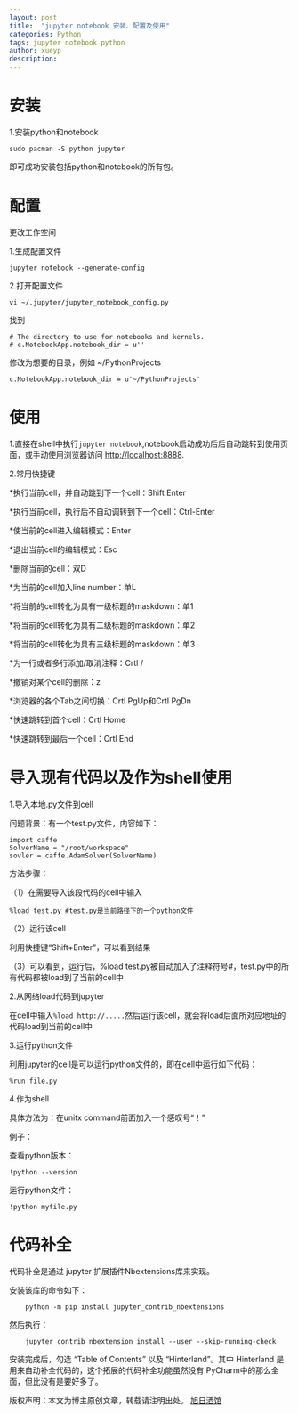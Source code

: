 ```yaml
---
layout: post
title:  "jupyter notebook 安装、配置及使用"
categories: Python
tags: jupyter notebook python
author: xueyp
description: 
---
```


安装
============
1.安装python和notebook

    sudo pacman -S python jupyter

即可成功安装包括python和notebook的所有包。

配置
=======
更改工作空间

1.生成配置文件

    jupyter notebook --generate-config

2.打开配置文件

    vi ~/.jupyter/jupyter_notebook_config.py

找到

    # The directory to use for notebooks and kernels.
    # c.NotebookApp.notebook_dir = u''

修改为想要的目录，例如 ~/PythonProjects

    c.NotebookApp.notebook_dir = u'~/PythonProjects'

使用
======
1.直接在shell中执行`jupyter notebook`,notebook启动成功后后自动跳转到使用页面，或手动使用浏览器访问 [http://localhost:8888](http://localhost:8888).

2.常用快捷键

*执行当前cell，并自动跳到下一个cell：Shift Enter

*执行当前cell，执行后不自动调转到下一个cell：Ctrl-Enter

*使当前的cell进入编辑模式：Enter

*退出当前cell的编辑模式：Esc

*删除当前的cell：双D

*为当前的cell加入line number：单L

*将当前的cell转化为具有一级标题的maskdown：单1

*将当前的cell转化为具有二级标题的maskdown：单2

*将当前的cell转化为具有三级标题的maskdown：单3

*为一行或者多行添加/取消注释：Crtl /

*撤销对某个cell的删除：z

*浏览器的各个Tab之间切换：Crtl PgUp和Crtl PgDn

*快速跳转到首个cell：Crtl Home

*快速跳转到最后一个cell：Crtl End

导入现有代码以及作为shell使用
======

1.导入本地.py文件到cell

问题背景：有一个test.py文件，内容如下：

    import caffe
    SolverName = "/root/workspace"
    sovler = caffe.AdamSolver(SolverName)

方法步骤：

（1）在需要导入该段代码的cell中输入

    %load test.py #test.py是当前路径下的一个python文件

（2）运行该cell

利用快捷键“Shift+Enter”，可以看到结果

（3）可以看到，运行后，%load 
test.py被自动加入了注释符号#，test.py中的所有代码都被load到了当前的cell中

2.从网络load代码到jupyter

在cell中输入`%load http://.....`然后运行该cell，就会将load后面所对应地址的代码load到当前的cell中

3.运行python文件

利用jupyter的cell是可以运行python文件的，即在cell中运行如下代码：

    %run file.py

4.作为shell

具体方法为：在unitx command前面加入一个感叹号“！”

例子：

查看python版本：

    !python --version

运行python文件：

    !python myfile.py

代码补全
======

代码补全是通过 jupyter 扩展插件Nbextensions库来实现。

安装该库的命令如下：

```
    python -m pip install jupyter_contrib_nbextensions
```

然后执行：

```
    jupyter contrib nbextension install --user --skip-running-check
```

安装完成后，勾选 “Table of Contents” 以及 “Hinterland”。其中 Hinterland 是用来自动补全代码的，这个拓展的代码补全功能虽然没有 PyCharm中的那么全面，但比没有是要好多了。

版权声明：本文为博主原创文章，转载请注明出处。 [旭日酒馆](https://xueyp.github.io/)
